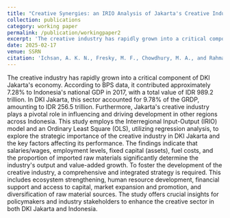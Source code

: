 ```yaml
---
title: "Creative Synergies: an IRIO Analysis of Jakarta's Creative Industry and its Spillover Effects on National Economic Growth."
collection: publications
category: working paper
permalink: /publication/workingpaper2
excerpt: 'The creative industry has rapidly grown into a critical component of DKI Jakarta's economy. According to BPS data, it contributed.........'
date: 2025-02-17
venue: SSRN
citation: 'Ichsan, A. K. N., Fresky, M. F., Chowdhury, M. A., and Rahmawati, Y. (2025). &quot; Creative Synergies: an IRIO Analysis of Jakarta's Creative Industry and its Spillover Effects on National Economic Growth.&quot; <i>Working Paper</i>.'
---
```


The creative industry has rapidly grown into a critical component of DKI Jakarta's economy. According to BPS data, it contributed approximately 7.28% to Indonesia's national GDP in 2017, with a total value of IDR 989.2 trillion. In DKI Jakarta, this sector accounted for 9.78% of the GRDP, amounting to IDR 256.5 trillion. Furthermore, Jakarta's creative industry plays a pivotal role in influencing and driving development in other regions across Indonesia. This study employs the Interregional Input-Output (IRIO) model and an Ordinary Least Square (OLS), utilizing regression analysis, to explore the strategic importance of the creative industry in DKI Jakarta and the key factors affecting its performance. The findings indicate that salaries/wages, employment levels, fixed capital (assets), fuel costs, and the proportion of imported raw materials significantly determine the industry's output and value-added growth. To foster the development of the creative industry, a comprehensive and integrated strategy is required. This includes ecosystem strengthening, human resource development, financial support and access to capital, market expansion and promotion, and diversification of raw material sources. The study offers crucial insights for policymakers and industry stakeholders to enhance the creative sector in both DKI Jakarta and Indonesia.
